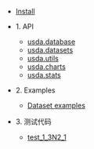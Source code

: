 * [Install](./markdown/install.md)

* 1\. API
    * [usda.database](./markdown/database.md)
    * [usda.datasets](./markdown/datasets.md)
    * [usda.utils](./markdown/utils.md)
    * [usda.charts](./markdown/charts.md)
    * [usda.stats](./markdown/stats.md)

* 2\. Examples
    * [Dataset examples](./markdown/examples_dataset.md)

* 3\. 测试代码
    * [test_1_3N2_1](./markdown/test_1_3N2_1.md)         


